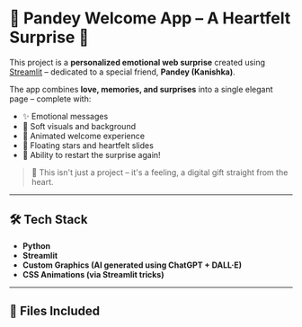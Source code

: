 # 💫 Pandey Welcome App – A Heartfelt Surprise 🌟

This project is a **personalized emotional web surprise** created using [Streamlit](https://streamlit.io/) – dedicated to a special friend, **Pandey (Kanishka)**.  

The app combines **love, memories, and surprises** into a single elegant page – complete with:
- ✨ Emotional messages
- 🎵 Soft visuals and background
- 💖 Animated welcome experience
- 🌠 Floating stars and heartfelt slides
- 🔄 Ability to restart the surprise again!

> 🎁 This isn't just a project – it's a feeling, a digital gift straight from the heart.

---

## 🛠️ Tech Stack

- **Python**
- **Streamlit**
- **Custom Graphics (AI generated using ChatGPT + DALL·E)**
- **CSS Animations (via Streamlit tricks)**

---

## 📂 Files Included


